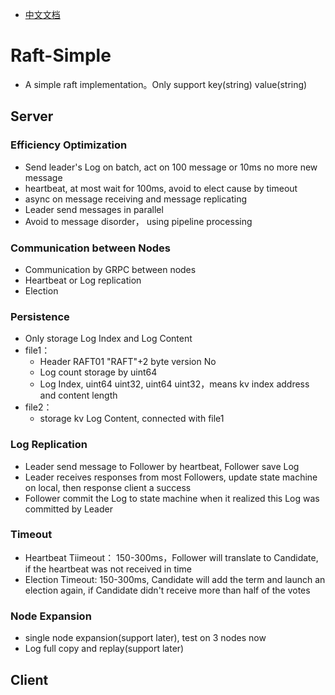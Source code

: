 * [中文文档](./readme_CN.md)
# Raft-Simple
* A simple raft implementation。Only support key(string) value(string) 

## Server

### Efficiency Optimization
* Send leader's Log on batch, act on 100 message or 10ms no more new message
* heartbeat, at most wait for 100ms, avoid to elect cause by timeout
* async on message receiving and message replicating
* Leader send messages in parallel
* Avoid to message disorder， using pipeline processing

### Communication between Nodes
* Communication by GRPC between nodes
* Heartbeat or Log replication
* Election

### Persistence
* Only storage Log Index and Log Content 
* file1：
    * Header RAFT01  "RAFT"+2 byte version No
    * Log count storage by uint64
    * Log Index, uint64 uint32, uint64 uint32，means kv index address and content length
* file2：
    *  storage kv Log Content, connected with file1 

### Log Replication
* Leader send message to Follower by heartbeat, Follower save Log 
* Leader receives responses from most Followers, update state machine on local, then response client a success
* Follower commit the Log to state machine when it realized this Log was committed by Leader


### Timeout
* Heartbeat Tiimeout： 150-300ms，Follower will translate to Candidate, if the heartbeat was not received in time
* Election Timeout: 150-300ms, Candidate will add the term and launch an election again, if Candidate didn't receive more than half of the votes 

### Node Expansion
* single node expansion(support later), test on 3 nodes now
* Log full copy and replay(support later)

## Client